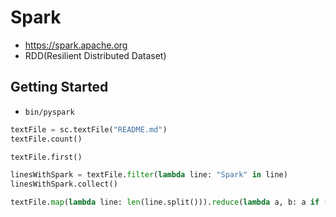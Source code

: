 # Spark
* https://spark.apache.org
* RDD(Resilient Distributed Dataset)

## Getting Started
* `bin/pyspark`

```py
textFile = sc.textFile("README.md")
textFile.count()

textFile.first()

linesWithSpark = textFile.filter(lambda line: "Spark" in line)
linesWithSpark.collect()

textFile.map(lambda line: len(line.split())).reduce(lambda a, b: a if (a > b) else b)
```
